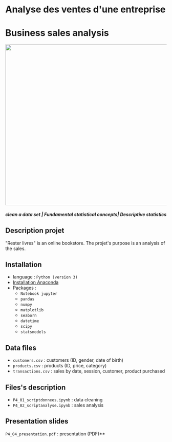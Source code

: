 # Analyse des ventes d'une entreprise
# Business sales analysis

<img src="https://user-images.githubusercontent.com/47240631/153767675-84072c54-fee5-48d5-986f-7ed1848c3ea3.jpg" width=1000 height=500>
 
##### clean a data set | Fundamental statistical concepts| Descriptive statistics 

## Description projet
"Rester livres" is an online bookstore. 
The projet's purpose is an analysis of the sales.

## Installation
- language : `Python (version 3)`
- [Installation Anaconda](https://www.anaconda.com/products/individual)
- Packages :   
  - `Notebook jupyter`
  - `pandas`
  - `numpy`
  - `matplotlib`
  - `seaborn`
  - `datetime`
  - `scipy`
  - `statsmodels`
   
## Data files
- `customers.csv` : customers (ID, gender, date of birth)
- `products.csv` : products (ID, price, category)
- `transactions.csv` : sales by date, session, customer, product purchased
## Files's description
- `P4_01_scriptdonnees.ipynb` : data cleaning
- `P4_02_scriptanalyse.ipynb` : sales analysis

## Presentation slides
`P4_04_presentation.pdf` : presentation (PDF)**
